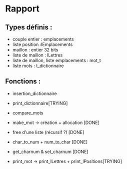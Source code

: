 Rapport
===============

Types définis :
---------------

- couple entier : emplacements
- liste position :lEmplacements
- maillon : entier 32 bits
- liste de maillon : lLettres
- liste de maillon, liste emplacements : mot_t
- liste mots : t_dictionnaire

Fonctions :
-----------

- insertion_dictionnaire
- print_dictionnaire[TRYING]

- compare_mots 
- make_mot -> création + allocation [DONE]
- free d'une liste (récursif ?) [DONE]
- char_to_num + num_to_char [DONE]
- get_charnum & set_charnum [DONE]
- print_mot -> print_lLettres + print_lPositions[TRYING]
